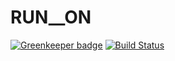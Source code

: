 # RUN__ON

[![Greenkeeper badge](https://badges.greenkeeper.io/vapurrmaid/run__on.svg)](https://greenkeeper.io/)
[![Build Status](https://travis-ci.org/vapurrmaid/run__on.svg?branch=master)](https://travis-ci.org/vapurrmaid/run__on)
